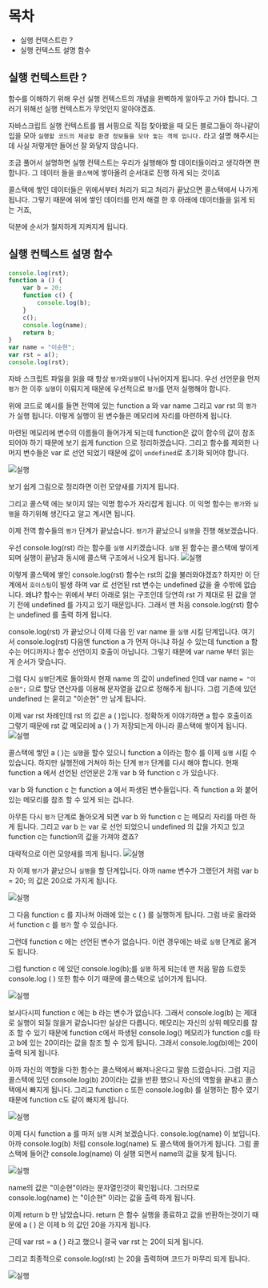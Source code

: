 # 목차
- 실행 컨텍스트란 ?
- 실행 컨텍스트 설명 함수

## 실행 컨텍스트란 ?
함수를 이해하기 위해 우선 실행 컨텍스트의 개념을 완벽하게 알아두고 가야 합니다. 그러기 위해선 실행 컨텍스트가 무엇인지 알아야겠죠.

자바스크립트 실행 컨텍스트를 웹 서핑으로 직접 찾아봤을 때 모든 블로그들이 하나같이 입을 모아 `실행할 코드의 제공할 환경 정보들을 모아 놓는 객체 입니다.` 라고 설명 해주시는데 사실 저렇게만 들어선 잘 와닿지 않습니다.

조금 풀어서 설명하면 실행 컨텍스트는 우리가 실행해야 할 데이터들이라고 생각하면 편합니다.
그 데이터 들을 `콜스택`에 쌓아올려 순서대로 진행 하게 되는 것이죠

콜스택에 쌓인 데이터들은 위에서부터 처리가 되고 처리가 끝났으면 콜스택에서 나가게 됩니다.
그렇기 때문에 위에 쌓인 데이터를 먼저 해결 한 후 아래에 데이터들을 읽게 되는 거죠,

덕분에 순서가 철저하게 지켜지게 됩니다.


## 실행 컨텍스트 설명 함수
```js
console.log(rst);
function a () {
    var b = 20;
    function c() {
        console.log(b);
    }
    c();
    console.log(name);
    return b;
}
var name = "이순현";
var rst = a();
console.log(rst);
```
자바 스크립트 파일을 읽을 때 항상 `평가`와`실행`이 나뉘어지게 됩니다.
우선 선언문을 먼저 `평가` 한 이후 `실행`이 이뤄지게 때문에 우선적으로 `평가`를 먼저 실행해야 합니다.

위에 코드로 예시를 들면 전역에 있는 function a 와 var name 그리고 var rst 의 `평가`가 실행 됩니다. 이렇게 실행이 된 변수들은 메모리에 자리를 마련하게 됩니다.

마련된 메모리에 변수의 이름들이 들어가게 되는데 function은 값이 함수의 값이 참조되어야 하기 때문에 보기 쉽게 function 으로 정리하겠습니다. 그리고 함수를 제외한 나머지 변수들은 var 로 선언 되었기 때문에 값이 `undefined`로 초기화 되어야 합니다.

![실행](../참고사진/실행%20컨텍스트/1.png)

보기 쉽게 그림으로 정리하면 이런 모양새를 가지게 됩니다.

그리고 콜스택 에는 보이지 않는 익명 함수가 자리잡게 됩니다. 이 익명 함수는 `평가`와 `실행`을 하기위해 생긴다고 알고 계시면 됩니다.

이제 전역 함수들의 `평가` 단계가 끝났습니다. `평가`가 끝났으니 `실행`을 진행 해보겠습니다.

우선 console.log(rst) 라는 함수를 `실행` 시키겠습니다. `실행` 된 함수는 콜스택에 쌓이게 되며 실행이 끝남과 동시에 콜스택 구조에서 나오게 됩니다.
![실행](../참고사진/rst콜스택.png)

이렇게 콜스택에 쌓인 console.log(rst) 함수는 rst의 값을 불러와야겠죠? 하지만 이 단계에서 `호이스팅`이 발생 하며 var 로 선언된 rst 변수는 undefined 값을 줄 수밖에 없습니다. 왜냐? 함수는 위에서 부터 아래로 읽는 구조인데 당연히 rst 가 제대로 된 값을 얻기 전에 undefined 를 가지고 있기 때문입니다. 그래서 맨 처음 console.log(rst) 함수는 undefined 를 출력 하게 됩니다.

console.log(rst) 가 끝났으니 이제 다음 인 var name 을 `실행` 시킬 단계입니다. 여기서 console.log(rst) 다음엔 function a 가 먼저 아니냐 하실 수 있는데 function a 함수는 어디까지나 함수 선언이지 호출이 아닙니다. 그렇기 때문에 var name 부터 읽는게 순서가 맞습니다.

그럼 다시 `실행`단계로 돌아와서 현재 name 의 값이 undefined 인데 var name `= "이순현";` 으로 할당 연산자를 이용해 문자열을 값으로 정해주게 됩니다. 그럼 기존에 있던 undefined 는 묻히고 "이순현" 만 남게 됩니다.

이제 var rst 차례인데 rst 의 값은 a ( )입니다. 정확하게 이야기하면 a 함수 호출이죠 그렇기 때문에 rst 값 메모리에 a ( ) 가 저장되는게 아니라 콜스택에 쌓이게 됩니다.
![실행](../참고사진/실행%20컨텍스트/2.png)

콜스택에 쌓인 a ( )는 `실행`을 할수 있으니 function a 이라는 함수 를 이제 `실행` 시킬 수 있습니다.
하지만 실행전에 거쳐야 하는 단계 `평가` 단계를 다시 해야 합니다. 현재 function a 에서 선언된 선언문은 2개 var b 와 function c 가 있습니다.

var b 와 function c 는 function a 에서 파생된 변수들입니다. 즉 function a 와 붙어있는 메모리를 참조 할 수 있게 되는 겁니다.

아무튼 다시 `평가` 단계로 돌아오게 되면 var b 와 function c 는 메모리 자리를 마련 하게 됩니다. 그리고 var b 는 var 로 선언 되었으니 undefined 의 값을 가지고 있고 function c는 function의 값을 가져야 겠죠?

대략적으로 이런 모양새를 띄게 됩니다.
![실행](../참고사진/실행%20컨텍스트/3.png)

자 이제 `평가`가 끝났으니 `실행`을 할 단계입니다. 아까 name 변수가 그랬던거 처럼 var b = 20; 의 값은 20으로 가지게 됩니다.


![실행](../참고사진/실행%20컨텍스트/4.png)

그 다음 function c 를 지나쳐 아래에 있는 c ( ) 를 실행하게 됩니다. 그럼 바로 올라와서 function c 를 `평가` 할 수 있습니다.

그런데 function c 에는 선언된 변수가 없습니다. 이런 경우에는 바로 `실행` 단계로 옮겨도 됩니다.

그럼 function c 에 있던 console.log(b);를 `실행` 하게 되는데 맨 처음 말씀 드렸듯 console.log ( ) 또한 함수 이기 때문에 콜스택으로 넘어가게 됩니다.

![실행](../참고사진/실행%20컨텍스트/5.png)

보시다시피 function c 에는 b 라는 변수가 없습니다. 그래서 console.log(b) 는 제대로 실행이 되질 않을거 같습니다만 실상은 다릅니다. 메모리는 자신의 상위 메모리를 참조 할 수 있기 때문에 function c에서 파생된 console.log() 메모리가 function c를 타고 
b에 있는 20이라는 값을 참조 할 수 있게 됩니다. 그래서 console.log(b)에는 20이 출력 되게 됩니다.

아까 자신의 역할을 다한 함수는 콜스택에서 빠져나온다고 말씀 드렸습니다. 그럼 지금 콜스택에 있던 console.log(b) 20이라는 값을 반환 했으니 자신의 역할을 끝내고 콜스택에서 빠지게 됩니다. 그리고 function c 또한 console.log(b) 를 실행하는 함수 였기 때문에
function c도 같이 빠지게 됩니다.

![실행](../참고사진/실행%20컨텍스트/6.png)

이제 다시 function a 를 마저 `실행` 시켜 보겠습니다. console.log(name) 이 보입니다. 아까 console.log(b) 처럼 console.log(name) 도 콜스택에 들어가게 됩니다. 그럼 콜스택에 들어간 console.log(name) 이 실행 되면서 name의 값을 찾게 됩니다.

![실행](../참고사진/실행%20컨텍스트/7.png)

name의 값은 "이순현"이라는 문자열인것이 확인됩니다. 그러므로 console.log(name) 는 "이순현" 이라는 값을 출력 하게 됩니다.

이제 return b 만 남았습니다. return 은 함수 실행을 종료하고 값을 반환하는것이기 때문에 a ( ) 은 이제 b 의 값인 20을 가지게 됩니다.

근데 var rst = a ( ) 라고 했으니 결국 var rst 는 20이 되게 됩니다.

그리고 최종적으로 console.log(rst) 는 20을 출력하며 코드가 마무리 되게 됩니다.

![실행](../참고사진/실행%20컨텍스트/8.png)